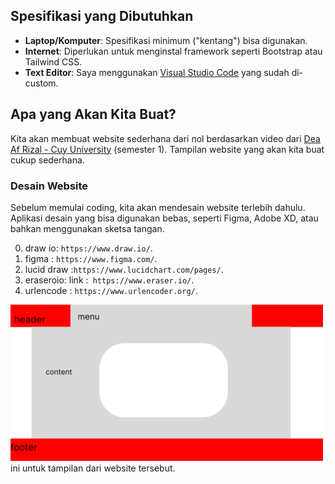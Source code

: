 ## Spesifikasi yang Dibutuhkan

- **Laptop/Komputer**: Spesifikasi minimum ("kentang") bisa digunakan.
- **Internet**: Diperlukan untuk menginstal framework seperti Bootstrap atau Tailwind CSS.
- **Text Editor**: Saya menggunakan [Visual Studio Code](https://code.visualstudio.com/) yang sudah di-custom.

## Apa yang Akan Kita Buat?

Kita akan membuat website sederhana dari nol berdasarkan video dari [Dea Af Rizal - Cuy University](https://www.youtube.com/channel/UCLf7K-5JikLmfMI2WudTGZg) (semester 1). Tampilan website yang akan kita buat cukup sederhana.

### Desain Website

Sebelum memulai coding, kita akan mendesain website terlebih dahulu. Aplikasi desain yang bisa digunakan bebas, seperti Figma, Adobe XD, atau bahkan menggunakan sketsa tangan.

0. draw io: ```https://www.draw.io/```. 
1. figma : ```https://www.figma.com/```. 
2. lucid draw :```https://www.lucidchart.com/pages/```. 
3. eraseroio: link :``` https://www.eraser.io/```.
4. urlencode : ```https://www.urlencoder.org/```.

<img src="image/tampilan_website-0.png" alt="Example" width="500" />
<br/>
ini untuk tampilan dari website tersebut.